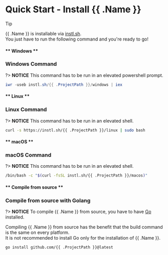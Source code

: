 # Quick Start - Install {{ .Name }}

> [!TIP]
> {{ .Name }} is installable via [instl.sh](https://instl.sh).\
> You just have to run the following command and you're ready to go!

<!-- tabs:start -->

#### ** Windows **

### Windows Command

?> **NOTICE**
This command has to be run in an elevated powershell prompt.

```powershell
iwr -useb instl.sh/{{ .ProjectPath }}/windows | iex
```

#### ** Linux **

### Linux Command

?> **NOTICE**
This command has to be run in an elevated shell.

```bash
curl -s https://instl.sh/{{ .ProjectPath }}/linux | sudo bash
```

#### ** macOS **

### macOS Command

?> **NOTICE**
This command has to be run in an elevated shell.

```bash
/bin/bash -c "$(curl -fsSL instl.sh/{{ .ProjectPath }}/macos)"
```

#### ** Compile from source **

### Compile from source with Golang

?> **NOTICE**
To compile {{ .Name }} from source, you have to have [Go](https://golang.org/) installed.

Compiling {{ .Name }} from source has the benefit that the build command is the same on every platform.\
It is not recommended to install Go only for the installation of {{ .Name }}.

```command
go install github.com/{{ .ProjectPath }}@latest
```

<!-- tabs:end -->
